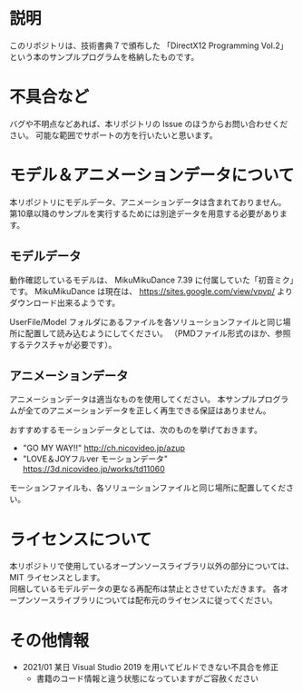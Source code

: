 # 説明

このリポジトリは、技術書典７で頒布した
「DirectX12 Programming Vol.2」という本のサンプルプログラムを格納したものです。

# 不具合など

バグや不明点などあれば、本リポジトリの Issue のほうからお問い合わせください。
可能な範囲でサポートの方を行いたいと思います。

# モデル＆アニメーションデータについて

本リポジトリにモデルデータ、アニメーションデータは含まれておりません。
第10章以降のサンプルを実行するためには別途データを用意する必要があります。

## モデルデータ

動作確認しているモデルは、 MikuMikuDance 7.39 に付属していた「初音ミク」です。
MikuMikuDance は現在は、 https://sites.google.com/view/vpvp/ よりダウンロード出来るようです。

UserFile/Model フォルダにあるファイルを各ソリューションファイルと同じ場所に配置して読み込むようにしてください。
（PMDファイル形式のほか、参照するテクスチャが必要です）。

## アニメーションデータ

アニメーションデータは適当なものを使用してください。
本サンプルプログラムが全てのアニメーションデータを正しく再生できる保証はありません。

おすすめするモーションデータとしては、次のものを挙げておきます。

 * "GO MY WAY!!" http://ch.nicovideo.jp/azup 
 * "LOVE＆JOYフルver モーションデータ" https://3d.nicovideo.jp/works/td11060

モーションファイルも、各ソリューションファイルと同じ場所に配置してください。

# ライセンスについて

本リポジトリで使用しているオープンソースライブラリ以外の部分については、MIT ライセンスとします。  
同梱しているモデルデータの更なる再配布は禁止とさせていただきます。 
各オープンソースライブラリについては配布元のライセンスに従ってください。


# その他情報

- 2021/01 某日 Visual Studio 2019 を用いてビルドできない不具合を修正
    - 書籍のコード情報と違う状態になっていますがご容赦ください

